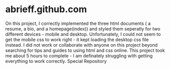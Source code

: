 abrieff.github.com
==================
On this project, I correctly implemented the three html documents ( a resume, a bio, and a homepage(index)) and 
styled them seperatly for two different devices - mobile and desktop.
Unfortunately, I could not seem to get the mobile css to work right - it kept loading the desktop css file instead. 
I did not work or collaborate with anyone on this project beyond searching for tips and guides to using html and css online.
This project took me about 5 hours to complete - I am definately struggling with getting everything to work correctly.
Special Repository